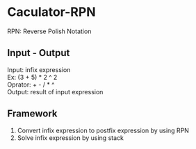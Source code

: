 # Caculator-RPN
RPN: Reverse Polish Notation
## Input - Output
Input: infix expression  
  Ex: (3 + 5) * 2 ^ 2  
  Oprator: + - / * ^  
Output: result of input expression
## Framework
1. Convert infix expression to postfix expression by using RPN
2. Solve infix expression by using stack
